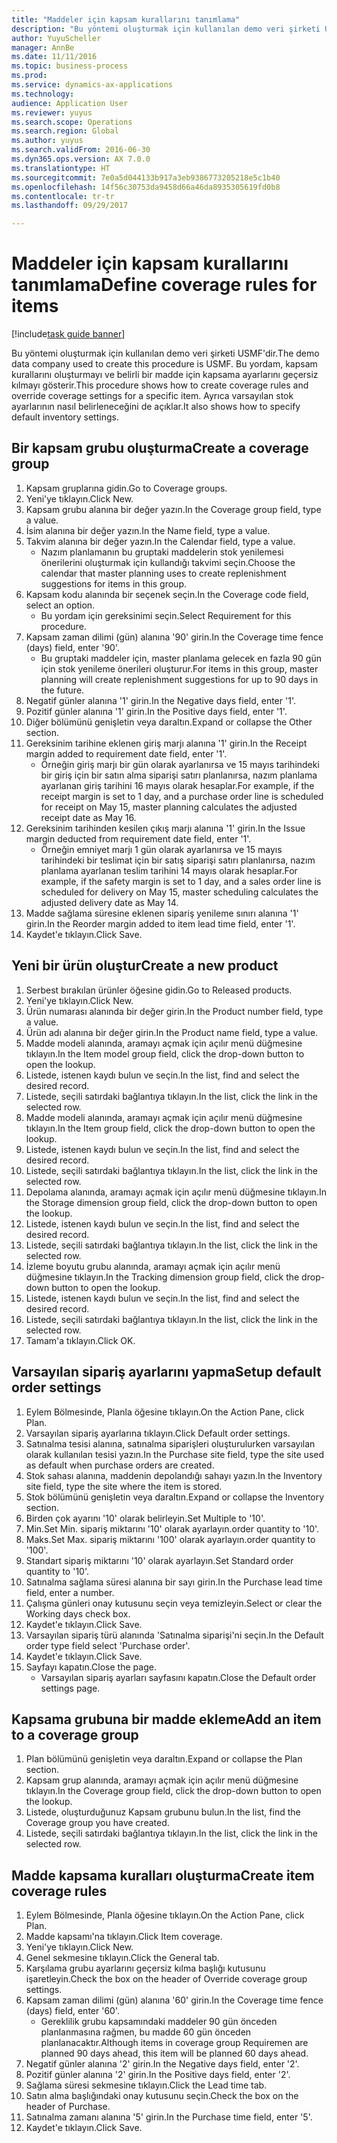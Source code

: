 ```yaml
--- 
title: "Maddeler için kapsam kurallarını tanımlama"
description: "Bu yöntemi oluşturmak için kullanılan demo veri şirketi USMF'dir."
author: YuyuScheller
manager: AnnBe
ms.date: 11/11/2016
ms.topic: business-process
ms.prod: 
ms.service: dynamics-ax-applications
ms.technology: 
audience: Application User
ms.reviewer: yuyus
ms.search.scope: Operations
ms.search.region: Global
ms.author: yuyus
ms.search.validFrom: 2016-06-30
ms.dyn365.ops.version: AX 7.0.0
ms.translationtype: HT
ms.sourcegitcommit: 7e0a5d044133b917a3eb9386773205218e5c1b40
ms.openlocfilehash: 14f56c30753da9458d66a46da8935305619fd0b8
ms.contentlocale: tr-tr
ms.lasthandoff: 09/29/2017

---
```

# <a name="define-coverage-rules-for-items"></a><span data-ttu-id="ca54a-103">Maddeler için kapsam kurallarını tanımlama</span><span class="sxs-lookup"><span data-stu-id="ca54a-103">Define coverage rules for items</span></span>

[!include[task guide banner](../../includes/task-guide-banner.md)]

<span data-ttu-id="ca54a-104">Bu yöntemi oluşturmak için kullanılan demo veri şirketi USMF'dir.</span><span class="sxs-lookup"><span data-stu-id="ca54a-104">The demo data company used to create this procedure is USMF.</span></span> <span data-ttu-id="ca54a-105">Bu yordam, kapsam kurallarını oluşturmayı ve belirli bir madde için kapsama ayarlarını geçersiz kılmayı gösterir.</span><span class="sxs-lookup"><span data-stu-id="ca54a-105">This procedure shows how to create coverage rules and override coverage settings for a specific item.</span></span> <span data-ttu-id="ca54a-106">Ayrıca varsayılan stok ayarlarının nasıl belirleneceğini de açıklar.</span><span class="sxs-lookup"><span data-stu-id="ca54a-106">It also shows how to specify default inventory settings.</span></span>


## <a name="create-a-coverage-group"></a><span data-ttu-id="ca54a-107">Bir kapsam grubu oluşturma</span><span class="sxs-lookup"><span data-stu-id="ca54a-107">Create a coverage group</span></span>
1. <span data-ttu-id="ca54a-108">Kapsam gruplarına gidin.</span><span class="sxs-lookup"><span data-stu-id="ca54a-108">Go to Coverage groups.</span></span>
2. <span data-ttu-id="ca54a-109">Yeni'ye tıklayın.</span><span class="sxs-lookup"><span data-stu-id="ca54a-109">Click New.</span></span>
3. <span data-ttu-id="ca54a-110">Kapsam grubu alanına bir değer yazın.</span><span class="sxs-lookup"><span data-stu-id="ca54a-110">In the Coverage group field, type a value.</span></span>
4. <span data-ttu-id="ca54a-111">İsim alanına bir değer yazın.</span><span class="sxs-lookup"><span data-stu-id="ca54a-111">In the Name field, type a value.</span></span>
5. <span data-ttu-id="ca54a-112">Takvim alanına bir değer yazın.</span><span class="sxs-lookup"><span data-stu-id="ca54a-112">In the Calendar field, type a value.</span></span>
    * <span data-ttu-id="ca54a-113">Nazım planlamanın bu gruptaki maddelerin stok yenilemesi önerilerini oluşturmak için kullandığı takvimi seçin.</span><span class="sxs-lookup"><span data-stu-id="ca54a-113">Choose the calendar that master planning uses to create replenishment suggestions for items in this group.</span></span>  
6. <span data-ttu-id="ca54a-114">Kapsam kodu alanında bir seçenek seçin.</span><span class="sxs-lookup"><span data-stu-id="ca54a-114">In the Coverage code field, select an option.</span></span>
    * <span data-ttu-id="ca54a-115">Bu yordam için gereksinimi seçin.</span><span class="sxs-lookup"><span data-stu-id="ca54a-115">Select Requirement for this procedure.</span></span>  
7. <span data-ttu-id="ca54a-116">Kapsam zaman dilimi (gün) alanına '90' girin.</span><span class="sxs-lookup"><span data-stu-id="ca54a-116">In the Coverage time fence (days) field, enter '90'.</span></span>
    * <span data-ttu-id="ca54a-117">Bu gruptaki maddeler için, master planlama gelecek en fazla 90 gün için stok yenileme önerileri oluşturur.</span><span class="sxs-lookup"><span data-stu-id="ca54a-117">For items in this group, master planning will create replenishment suggestions for up to 90 days in the future.</span></span>  
8. <span data-ttu-id="ca54a-118">Negatif günler alanına '1' girin.</span><span class="sxs-lookup"><span data-stu-id="ca54a-118">In the Negative days field, enter '1'.</span></span>
9. <span data-ttu-id="ca54a-119">Pozitif günler alanına '1' girin.</span><span class="sxs-lookup"><span data-stu-id="ca54a-119">In the Positive days field, enter '1'.</span></span>
10. <span data-ttu-id="ca54a-120">Diğer bölümünü genişletin veya daraltın.</span><span class="sxs-lookup"><span data-stu-id="ca54a-120">Expand or collapse the Other section.</span></span>
11. <span data-ttu-id="ca54a-121">Gereksinim tarihine eklenen giriş marjı alanına '1' girin.</span><span class="sxs-lookup"><span data-stu-id="ca54a-121">In the Receipt margin added to requirement date field, enter '1'.</span></span>
    * <span data-ttu-id="ca54a-122">Örneğin giriş marjı bir gün olarak ayarlanırsa ve 15 mayıs tarihindeki bir giriş için bir satın alma siparişi satırı planlanırsa, nazım planlama ayarlanan giriş tarihini 16 mayıs olarak hesaplar.</span><span class="sxs-lookup"><span data-stu-id="ca54a-122">For example, if the receipt margin is set to 1 day, and a purchase order line is scheduled for receipt on May 15, master planning calculates the adjusted receipt date as May 16.</span></span>  
12. <span data-ttu-id="ca54a-123">Gereksinim tarihinden kesilen çıkış marjı alanına '1' girin.</span><span class="sxs-lookup"><span data-stu-id="ca54a-123">In the Issue margin deducted from requirement date field, enter '1'.</span></span>
    * <span data-ttu-id="ca54a-124">Örneğin emniyet marjı 1 gün olarak ayarlanırsa ve 15 mayıs tarihindeki bir teslimat için bir satış siparişi satırı planlanırsa, nazım planlama ayarlanan teslim tarihini 14 mayıs olarak hesaplar.</span><span class="sxs-lookup"><span data-stu-id="ca54a-124">For example, if the safety margin is set to 1 day, and a sales order line is scheduled for delivery on May 15, master scheduling calculates the adjusted delivery date as May 14.</span></span>  
13. <span data-ttu-id="ca54a-125">Madde sağlama süresine eklenen sipariş yenileme sınırı alanına '1' girin.</span><span class="sxs-lookup"><span data-stu-id="ca54a-125">In the Reorder margin added to item lead time field, enter '1'.</span></span>
14. <span data-ttu-id="ca54a-126">Kaydet'e tıklayın.</span><span class="sxs-lookup"><span data-stu-id="ca54a-126">Click Save.</span></span>

## <a name="create-a-new-product"></a><span data-ttu-id="ca54a-127">Yeni bir ürün oluştur</span><span class="sxs-lookup"><span data-stu-id="ca54a-127">Create a new product</span></span>
1. <span data-ttu-id="ca54a-128">Serbest bırakılan ürünler öğesine gidin.</span><span class="sxs-lookup"><span data-stu-id="ca54a-128">Go to Released products.</span></span>
2. <span data-ttu-id="ca54a-129">Yeni'ye tıklayın.</span><span class="sxs-lookup"><span data-stu-id="ca54a-129">Click New.</span></span>
3. <span data-ttu-id="ca54a-130">Ürün numarası alanında bir değer girin.</span><span class="sxs-lookup"><span data-stu-id="ca54a-130">In the Product number field, type a value.</span></span>
4. <span data-ttu-id="ca54a-131">Ürün adı alanına bir değer girin.</span><span class="sxs-lookup"><span data-stu-id="ca54a-131">In the Product name field, type a value.</span></span>
5. <span data-ttu-id="ca54a-132">Madde modeli alanında, aramayı açmak için açılır menü düğmesine tıklayın.</span><span class="sxs-lookup"><span data-stu-id="ca54a-132">In the Item model group field, click the drop-down button to open the lookup.</span></span>
6. <span data-ttu-id="ca54a-133">Listede, istenen kaydı bulun ve seçin.</span><span class="sxs-lookup"><span data-stu-id="ca54a-133">In the list, find and select the desired record.</span></span>
7. <span data-ttu-id="ca54a-134">Listede, seçili satırdaki bağlantıya tıklayın.</span><span class="sxs-lookup"><span data-stu-id="ca54a-134">In the list, click the link in the selected row.</span></span>
8. <span data-ttu-id="ca54a-135">Madde modeli alanında, aramayı açmak için açılır menü düğmesine tıklayın.</span><span class="sxs-lookup"><span data-stu-id="ca54a-135">In the Item group field, click the drop-down button to open the lookup.</span></span>
9. <span data-ttu-id="ca54a-136">Listede, istenen kaydı bulun ve seçin.</span><span class="sxs-lookup"><span data-stu-id="ca54a-136">In the list, find and select the desired record.</span></span>
10. <span data-ttu-id="ca54a-137">Listede, seçili satırdaki bağlantıya tıklayın.</span><span class="sxs-lookup"><span data-stu-id="ca54a-137">In the list, click the link in the selected row.</span></span>
11. <span data-ttu-id="ca54a-138">Depolama alanında, aramayı açmak için açılır menü düğmesine tıklayın.</span><span class="sxs-lookup"><span data-stu-id="ca54a-138">In the Storage dimension group field, click the drop-down button to open the lookup.</span></span>
12. <span data-ttu-id="ca54a-139">Listede, istenen kaydı bulun ve seçin.</span><span class="sxs-lookup"><span data-stu-id="ca54a-139">In the list, find and select the desired record.</span></span>
13. <span data-ttu-id="ca54a-140">Listede, seçili satırdaki bağlantıya tıklayın.</span><span class="sxs-lookup"><span data-stu-id="ca54a-140">In the list, click the link in the selected row.</span></span>
14. <span data-ttu-id="ca54a-141">İzleme boyutu grubu alanında, aramayı açmak için açılır menü düğmesine tıklayın.</span><span class="sxs-lookup"><span data-stu-id="ca54a-141">In the Tracking dimension group field, click the drop-down button to open the lookup.</span></span>
15. <span data-ttu-id="ca54a-142">Listede, istenen kaydı bulun ve seçin.</span><span class="sxs-lookup"><span data-stu-id="ca54a-142">In the list, find and select the desired record.</span></span>
16. <span data-ttu-id="ca54a-143">Listede, seçili satırdaki bağlantıya tıklayın.</span><span class="sxs-lookup"><span data-stu-id="ca54a-143">In the list, click the link in the selected row.</span></span>
17. <span data-ttu-id="ca54a-144">Tamam'a tıklayın.</span><span class="sxs-lookup"><span data-stu-id="ca54a-144">Click OK.</span></span>

## <a name="setup-default-order-settings"></a><span data-ttu-id="ca54a-145">Varsayılan sipariş ayarlarını yapma</span><span class="sxs-lookup"><span data-stu-id="ca54a-145">Setup default order settings</span></span>
1. <span data-ttu-id="ca54a-146">Eylem Bölmesinde, Planla öğesine tıklayın.</span><span class="sxs-lookup"><span data-stu-id="ca54a-146">On the Action Pane, click Plan.</span></span>
2. <span data-ttu-id="ca54a-147">Varsayılan sipariş ayarlarına tıklayın.</span><span class="sxs-lookup"><span data-stu-id="ca54a-147">Click Default order settings.</span></span>
3. <span data-ttu-id="ca54a-148">Satınalma tesisi alanına, satınalma siparişleri oluşturulurken varsayılan olarak kullanılan tesisi yazın.</span><span class="sxs-lookup"><span data-stu-id="ca54a-148">In the Purchase site field, type the site used as default when purchase orders are created.</span></span>
4. <span data-ttu-id="ca54a-149">Stok sahası alanına, maddenin depolandığı sahayı yazın.</span><span class="sxs-lookup"><span data-stu-id="ca54a-149">In the Inventory site field, type the site where the item is stored.</span></span>
5. <span data-ttu-id="ca54a-150">Stok bölümünü genişletin veya daraltın.</span><span class="sxs-lookup"><span data-stu-id="ca54a-150">Expand or collapse the Inventory section.</span></span>
6. <span data-ttu-id="ca54a-151">Birden çok ayarını '10' olarak belirleyin.</span><span class="sxs-lookup"><span data-stu-id="ca54a-151">Set Multiple to '10'.</span></span>
7. <span data-ttu-id="ca54a-152">Min.</span><span class="sxs-lookup"><span data-stu-id="ca54a-152">Set Min.</span></span> <span data-ttu-id="ca54a-153">sipariş miktarını '10' olarak ayarlayın.</span><span class="sxs-lookup"><span data-stu-id="ca54a-153">order quantity to '10'.</span></span>
8. <span data-ttu-id="ca54a-154">Maks.</span><span class="sxs-lookup"><span data-stu-id="ca54a-154">Set Max.</span></span> <span data-ttu-id="ca54a-155">sipariş miktarını '100' olarak ayarlayın.</span><span class="sxs-lookup"><span data-stu-id="ca54a-155">order quantity to '100'.</span></span>
9. <span data-ttu-id="ca54a-156">Standart sipariş miktarını '10' olarak ayarlayın.</span><span class="sxs-lookup"><span data-stu-id="ca54a-156">Set Standard order quantity to '10'.</span></span>
10. <span data-ttu-id="ca54a-157">Satınalma sağlama süresi alanına bir sayı girin.</span><span class="sxs-lookup"><span data-stu-id="ca54a-157">In the Purchase lead time field, enter a number.</span></span>
11. <span data-ttu-id="ca54a-158">Çalışma günleri onay kutusunu seçin veya temizleyin.</span><span class="sxs-lookup"><span data-stu-id="ca54a-158">Select or clear the Working days check box.</span></span>
12. <span data-ttu-id="ca54a-159">Kaydet'e tıklayın.</span><span class="sxs-lookup"><span data-stu-id="ca54a-159">Click Save.</span></span>
13. <span data-ttu-id="ca54a-160">Varsayılan sipariş türü alanında 'Satınalma siparişi'ni seçin.</span><span class="sxs-lookup"><span data-stu-id="ca54a-160">In the Default order type field select 'Purchase order'.</span></span>
14. <span data-ttu-id="ca54a-161">Kaydet'e tıklayın.</span><span class="sxs-lookup"><span data-stu-id="ca54a-161">Click Save.</span></span>
15. <span data-ttu-id="ca54a-162">Sayfayı kapatın.</span><span class="sxs-lookup"><span data-stu-id="ca54a-162">Close the page.</span></span>
    * <span data-ttu-id="ca54a-163">Varsayılan sipariş ayarları sayfasını kapatın.</span><span class="sxs-lookup"><span data-stu-id="ca54a-163">Close the Default order settings page.</span></span>  

## <a name="add-an-item-to-a-coverage-group"></a><span data-ttu-id="ca54a-164">Kapsama grubuna bir madde ekleme</span><span class="sxs-lookup"><span data-stu-id="ca54a-164">Add an item to a coverage group</span></span>
1. <span data-ttu-id="ca54a-165">Plan bölümünü genişletin veya daraltın.</span><span class="sxs-lookup"><span data-stu-id="ca54a-165">Expand or collapse the Plan section.</span></span>
2. <span data-ttu-id="ca54a-166">Kapsam grup alanında, aramayı açmak için açılır menü düğmesine tıklayın.</span><span class="sxs-lookup"><span data-stu-id="ca54a-166">In the Coverage group field, click the drop-down button to open the lookup.</span></span>
3. <span data-ttu-id="ca54a-167">Listede, oluşturduğunuz Kapsam grubunu bulun.</span><span class="sxs-lookup"><span data-stu-id="ca54a-167">In the list, find the Coverage group you have created.</span></span>
4. <span data-ttu-id="ca54a-168">Listede, seçili satırdaki bağlantıya tıklayın.</span><span class="sxs-lookup"><span data-stu-id="ca54a-168">In the list, click the link in the selected row.</span></span>

## <a name="create-item-coverage-rules"></a><span data-ttu-id="ca54a-169">Madde kapsama kuralları oluşturma</span><span class="sxs-lookup"><span data-stu-id="ca54a-169">Create item coverage rules</span></span>
1. <span data-ttu-id="ca54a-170">Eylem Bölmesinde, Planla öğesine tıklayın.</span><span class="sxs-lookup"><span data-stu-id="ca54a-170">On the Action Pane, click Plan.</span></span>
2. <span data-ttu-id="ca54a-171">Madde kapsamı'na tıklayın.</span><span class="sxs-lookup"><span data-stu-id="ca54a-171">Click Item coverage.</span></span>
3. <span data-ttu-id="ca54a-172">Yeni'ye tıklayın.</span><span class="sxs-lookup"><span data-stu-id="ca54a-172">Click New.</span></span>
4. <span data-ttu-id="ca54a-173">Genel sekmesine tıklayın.</span><span class="sxs-lookup"><span data-stu-id="ca54a-173">Click the General tab.</span></span>
5. <span data-ttu-id="ca54a-174">Karşılama grubu ayarlarını geçersiz kılma başlığı kutusunu işaretleyin.</span><span class="sxs-lookup"><span data-stu-id="ca54a-174">Check the box on the header of Override coverage group settings.</span></span>
6. <span data-ttu-id="ca54a-175">Kapsam zaman dilimi (gün) alanına '60' girin.</span><span class="sxs-lookup"><span data-stu-id="ca54a-175">In the Coverage time fence (days) field, enter '60'.</span></span>
    * <span data-ttu-id="ca54a-176">Gereklilik grubu kapsamındaki maddeler 90 gün önceden planlanmasına rağmen, bu madde 60 gün önceden planlanacaktır.</span><span class="sxs-lookup"><span data-stu-id="ca54a-176">Although items in coverage group Requiremen are planned 90 days ahead, this item will be planned 60 days ahead.</span></span>  
7. <span data-ttu-id="ca54a-177">Negatif günler alanına '2' girin.</span><span class="sxs-lookup"><span data-stu-id="ca54a-177">In the Negative days field, enter '2'.</span></span>
8. <span data-ttu-id="ca54a-178">Pozitif günler alanına '2' girin.</span><span class="sxs-lookup"><span data-stu-id="ca54a-178">In the Positive days field, enter '2'.</span></span>
9. <span data-ttu-id="ca54a-179">Sağlama süresi sekmesine tıklayın.</span><span class="sxs-lookup"><span data-stu-id="ca54a-179">Click the Lead time tab.</span></span>
10. <span data-ttu-id="ca54a-180">Satın alma başlığındaki onay kutusunu seçin.</span><span class="sxs-lookup"><span data-stu-id="ca54a-180">Check the box on the header of Purchase.</span></span>
11. <span data-ttu-id="ca54a-181">Satınalma zamanı alanına '5' girin.</span><span class="sxs-lookup"><span data-stu-id="ca54a-181">In the Purchase time field, enter '5'.</span></span>
12. <span data-ttu-id="ca54a-182">Kaydet'e tıklayın.</span><span class="sxs-lookup"><span data-stu-id="ca54a-182">Click Save.</span></span>


